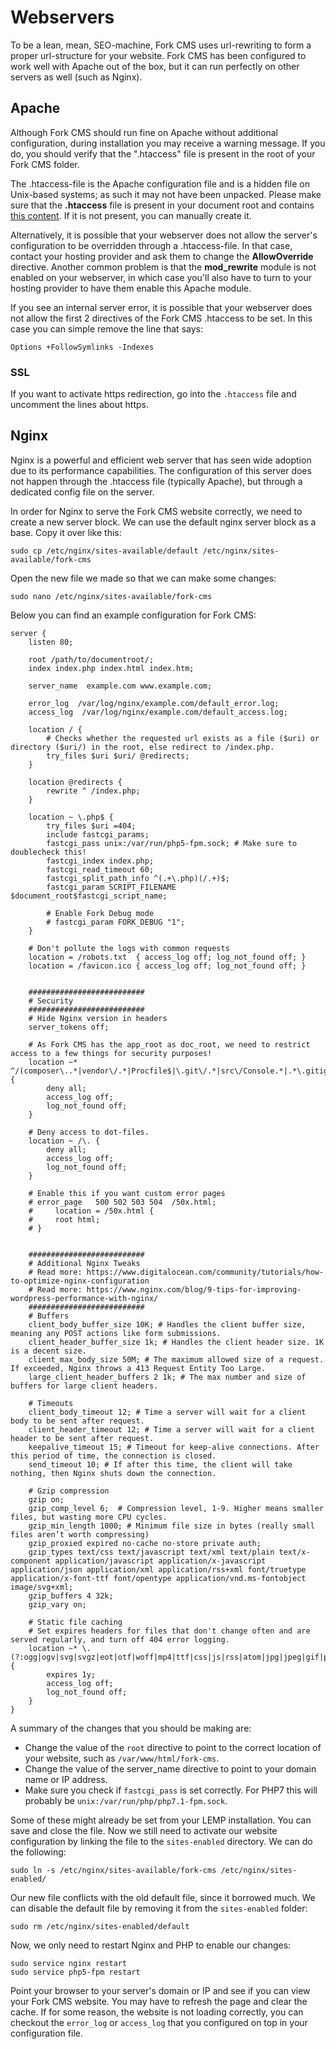 # Webservers

To be a lean, mean, SEO-machine, Fork CMS uses url-rewriting to form a proper url-structure for your website. Fork CMS has been configured to work well with Apache out of the box, but it can run perfectly on other servers as well (such as Nginx).

## Apache

Although Fork CMS should run fine on Apache without additional configuration, during installation you may receive a warning message. If you do, you should verify that the ".htaccess" file is present in the root of your Fork CMS folder.

The .htaccess-file is the Apache configuration file and is a hidden file on Unix-based systems; as such it may not have been unpacked. Please make sure that the **.htaccess** file is present in your document root and contains [this content](https://github.com/forkcms/forkcms/blob/master/.htaccess#L1). If it is not present, you can manually create it.

Alternatively, it is possible that your webserver does not allow the server's configuration to be overridden through a .htaccess-file. In that case, contact your hosting provider and ask them to change the **AllowOverride** directive. Another common problem is that the **mod_rewrite** module is not enabled on your webserver, in which case you'll also have to turn to your hosting provider to have them enable this Apache module.

If you see an internal server error, it is possible that your webserver does not allow the first 2 directives of the Fork CMS .htaccess to be set. In this case you can simple remove the line that says:

```
Options +FollowSymlinks -Indexes
```

### SSL
If you want to activate https redirection, go into the `.htaccess` file and uncomment the lines about https.

## Nginx

Nginx is a powerful and efficient web server that has seen wide adoption due to its performance capabilities. The configuration of this server does not happen through the .htaccess file (typically Apache), but through a dedicated config file on the server.  

In order for Nginx to serve the Fork CMS website correctly, we need to create a new server block. We can use the default nginx server block as a base. Copy it over like this:

```
sudo cp /etc/nginx/sites-available/default /etc/nginx/sites-available/fork-cms
```

Open the new file we made so that we can make some changes:

```
sudo nano /etc/nginx/sites-available/fork-cms
```

Below you can find an example configuration for Fork CMS:

```
server {
    listen 80;

    root /path/to/documentroot/;
    index index.php index.html index.htm;

    server_name  example.com www.example.com;

    error_log  /var/log/nginx/example.com/default_error.log;
    access_log  /var/log/nginx/example.com/default_access.log;

    location / {
        # Checks whether the requested url exists as a file ($uri) or directory ($uri/) in the root, else redirect to /index.php.
        try_files $uri $uri/ @redirects;
    }

    location @redirects {
        rewrite ^ /index.php;
    }

    location ~ \.php$ {
        try_files $uri =404;
        include fastcgi_params;
        fastcgi_pass unix:/var/run/php5-fpm.sock; # Make sure to doublecheck this!
        fastcgi_index index.php;
        fastcgi_read_timeout 60;
        fastcgi_split_path_info ^(.+\.php)(/.+)$;
        fastcgi_param SCRIPT_FILENAME $document_root$fastcgi_script_name;

        # Enable Fork Debug mode
        # fastcgi_param FORK_DEBUG "1";
    }

    # Don't pollute the logs with common requests
    location = /robots.txt  { access_log off; log_not_found off; }
    location = /favicon.ico { access_log off; log_not_found off; }


    ##########################
    # Security
    ##########################
    # Hide Nginx version in headers
    server_tokens off; 

    # As Fork CMS has the app_root as doc_root, we need to restrict access to a few things for security purposes!
    location ~* ^/(composer\..*|vendor\/.*|Procfile$|\.git\/.*|src\/Console.*|.*\.gitignore|\.editorconfig|\.travis.yml|autoload\.php|bower\.json|phpunit\.xml\.dist|.*\.md|app\/logs\/.*|app\/config\/.*|src\/Frontend\/Cache\/CompiledTemplates.*|src\/Frontend\/Cache\/Locale\/.*\.php|src\/Frontend\/Cache\/Navigation\/.*\.php|src\/Frontend\/Cache\/Search\/.*|src\/Backend\/Cache\/CompiledTemplates\/.*|src\/Backend\/Cache\/Locale\/.*\.php)$ {
        deny all;
        access_log off;
        log_not_found off;
    }

    # Deny access to dot-files.
    location ~ /\. {
        deny all;
        access_log off;
        log_not_found off;
    }

    # Enable this if you want custom error pages
    # error_page   500 502 503 504  /50x.html;
    #     location = /50x.html {
    #     root html;
    # }


    ##########################
    # Additional Nginx Tweaks
    # Read more: https://www.digitalocean.com/community/tutorials/how-to-optimize-nginx-configuration
    # Read more: https://www.nginx.com/blog/9-tips-for-improving-wordpress-performance-with-nginx/
    ##########################
    # Buffers
    client_body_buffer_size 10K; # Handles the client buffer size, meaning any POST actions like form submissions.
    client_header_buffer_size 1k; # Handles the client header size. 1K is a decent size. 
    client_max_body_size 50M; # The maximum allowed size of a request. If exceeded, Nginx throws a 413 Request Entity Too Large.
    large_client_header_buffers 2 1k; # The max number and size of buffers for large client headers.

    # Timeouts
    client_body_timeout 12; # Time a server will wait for a client body to be sent after request.
    client_header_timeout 12; # Time a server will wait for a client header to be sent after request.
    keepalive_timeout 15; # Timeout for keep-alive connections. After this period of time, the connection is closed.
    send_timeout 10; # If after this time, the client will take nothing, then Nginx shuts down the connection.

    # Gzip compression
    gzip on;
    gzip_comp_level 6;  # Compression level, 1-9. Higher means smaller files, but wasting more CPU cycles.
    gzip_min_length 1000; # Minimum file size in bytes (really small files aren’t worth compressing)
    gzip_proxied expired no-cache no-store private auth;
    gzip_types text/css text/javascript text/xml text/plain text/x-component application/javascript application/x-javascript application/json application/xml application/rss+xml font/truetype application/x-font-ttf font/opentype application/vnd.ms-fontobject image/svg+xml;
    gzip_buffers 4 32k;
    gzip_vary on;

    # Static file caching
    # Set expires headers for files that don't change often and are served regularly, and turn off 404 error logging.
    location ~* \.(?:ogg|ogv|svg|svgz|eot|otf|woff|mp4|ttf|css|js|rss|atom|jpg|jpeg|gif|png|ico|zip|tgz|gz|rar|bz2|doc|xls|exe|ppt|tar|mid|midi|wav|bmp|rtf)$ {
        expires 1y;
        access_log off;
        log_not_found off;
    }
}
```

A summary of the changes that you should be making are:

* Change the value of the `root` directive to point to the correct location of your website, such as `/var/www/html/fork-cms`.
* Change the value of the server_name directive to point to your domain name or IP address.
* Make sure you check if `fastcgi_pass` is set correctly. For PHP7 this will probably be `unix:/var/run/php/php7.1-fpm.sock`. 

Some of these might already be set from your LEMP installation. You can save and close the file. Now we still need to activate our website configuration by linking the file to the `sites-enabled` directory. We can do the following:

```
sudo ln -s /etc/nginx/sites-available/fork-cms /etc/nginx/sites-enabled/
```

Our new file conflicts with the old default file, since it borrowed much. We can disable the default file by removing it from the `sites-enabled` folder:

```
sudo rm /etc/nginx/sites-enabled/default
```

Now, we only need to restart Nginx and PHP to enable our changes:

```
sudo service nginx restart
sudo service php5-fpm restart
```

Point your browser to your server's domain or IP and see if you can view your Fork CMS website. You may have to refresh the page and clear the cache. If for some reason, the website is not loading correctly, you can checkout the `error_log` or `access_log` that you configured on top in your configuration file.  
